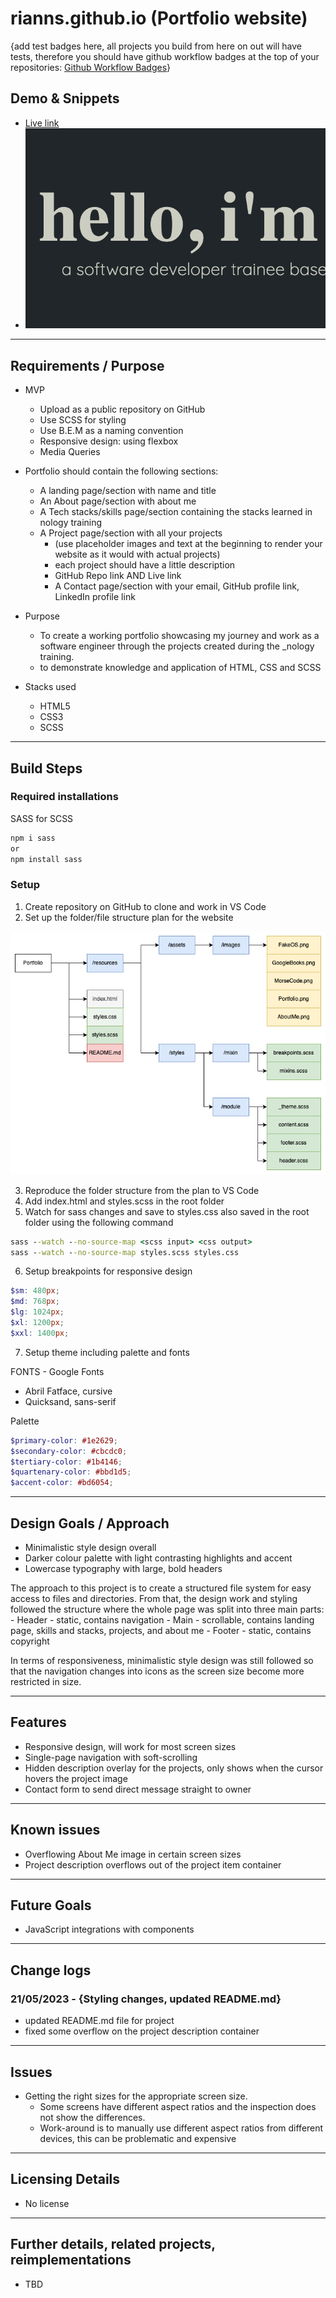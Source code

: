 # rianns.github.io (Portfolio website)

{add test badges here, all projects you build from here on out will have tests,
therefore you should have github workflow badges at the top of your
repositories:
[Github Workflow Badges](https://docs.github.com/en/actions/monitoring-and-troubleshooting-workflows/adding-a-workflow-status-badge)}

## Demo & Snippets

-   [Live link](https://rianns.github.io/)
-   ![Live image of portfolio](./resources/assets/images/portfolio.png)

---

## Requirements / Purpose

-   MVP

    -   Upload as a public repository on GitHub
    -   Use SCSS for styling
    -   Use B.E.M as a naming convention
    -   Responsive design: using flexbox
    -   Media Queries

-   Portfolio should contain the following sections:

    -   A landing page/section with name and title
    -   An About page/section with about me
    -   A Tech stacks/skills page/section containing the stacks learned in
        nology training
    -   A Project page/section with all your projects
        -   (use placeholder images and text at the beginning to render your
            website as it would with actual projects)
        -   each project should have a little description
        -   GitHub Repo link AND Live link
        -   A Contact page/section with your email, GitHub profile link,
            LinkedIn profile link

-   Purpose

    -   To create a working portfolio showcasing my journey and work as a
        software engineer through the projects created during the \_nology
        training.
    -   to demonstrate knowledge and application of HTML, CSS and SCSS

-   Stacks used
    -   HTML5
    -   CSS3
    -   SCSS

---

## Build Steps

### Required installations

SASS for SCSS

```cmd
npm i sass
or
npm install sass
```

### Setup

1. Create repository on GitHub to clone and work in VS Code
2. Set up the folder/file structure plan for the website

![Folder File structure plan](./resources/assets/images/portfolio.drawio.png)

3. Reproduce the folder structure from the plan to VS Code
4. Add index.html and styles.scss in the root folder
5. Watch for sass changes and save to styles.css also saved in the root folder
   using the following command

```cmd
sass --watch --no-source-map <scss input> <css output>
sass --watch --no-source-map styles.scss styles.css
```

6. Setup breakpoints for responsive design

```scss
$sm: 480px;
$md: 768px;
$lg: 1024px;
$xl: 1200px;
$xxl: 1400px;
```

7. Setup theme including palette and fonts

FONTS - Google Fonts

-   Abril Fatface, cursive
-   Quicksand, sans-serif

Palette

```scss
$primary-color: #1e2629;
$secondary-color: #cbcdc0;
$tertiary-color: #1b4146;
$quartenary-color: #bbd1d5;
$accent-color: #bd6054;
```

---

## Design Goals / Approach

-   Minimalistic style design overall
-   Darker colour palette with light contrasting highlights and accent
-   Lowercase typography with large, bold headers

The approach to this project is to create a structured file system for easy
access to files and directories. From that, the design work and styling followed
the structure where the whole page was split into three main parts: - Header -
static, contains navigation - Main - scrollable, contains landing page, skills
and stacks, projects, and about me - Footer - static, contains copyright

In terms of responsiveness, minimalistic style design was still followed so that
the navigation changes into icons as the screen size become more restricted in
size.

---

## Features

-   Responsive design, will work for most screen sizes
-   Single-page navigation with soft-scrolling
-   Hidden description overlay for the projects, only shows when the cursor
    hovers the project image
-   Contact form to send direct message straight to owner

---

## Known issues

-   Overflowing About Me image in certain screen sizes
-   Project description overflows out of the project item container

---

## Future Goals

-   JavaScript integrations with components

---

## Change logs

### 21/05/2023 - {Styling changes, updated README.md}

-   updated README.md file for project
-   fixed some overflow on the project description container

---

## Issues

-   Getting the right sizes for the appropriate screen size.
    -   Some screens have different aspect ratios and the inspection does not
        show the differences.
    -   Work-around is to manually use different aspect ratios from different
        devices, this can be problematic and expensive

---

## Licensing Details

-   No license

---

## Further details, related projects, reimplementations

-   TBD
